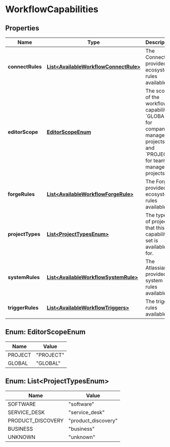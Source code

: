 

# WorkflowCapabilities


## Properties

| Name | Type | Description | Notes |
|------------ | ------------- | ------------- | -------------|
|**connectRules** | [**List&lt;AvailableWorkflowConnectRule&gt;**](AvailableWorkflowConnectRule.md) | The Connect provided ecosystem rules available. |  [optional] |
|**editorScope** | [**EditorScopeEnum**](#EditorScopeEnum) | The scope of the workflow capabilities. &#x60;GLOBAL&#x60; for company-managed projects and &#x60;PROJECT&#x60; for team-managed projects. |  [optional] |
|**forgeRules** | [**List&lt;AvailableWorkflowForgeRule&gt;**](AvailableWorkflowForgeRule.md) | The Forge provided ecosystem rules available. |  [optional] |
|**projectTypes** | [**List&lt;ProjectTypesEnum&gt;**](#List&lt;ProjectTypesEnum&gt;) | The types of projects that this capability set is available for. |  [optional] |
|**systemRules** | [**List&lt;AvailableWorkflowSystemRule&gt;**](AvailableWorkflowSystemRule.md) | The Atlassian provided system rules available. |  [optional] |
|**triggerRules** | [**List&lt;AvailableWorkflowTriggers&gt;**](AvailableWorkflowTriggers.md) | The trigger rules available. |  [optional] |



## Enum: EditorScopeEnum

| Name | Value |
|---- | -----|
| PROJECT | &quot;PROJECT&quot; |
| GLOBAL | &quot;GLOBAL&quot; |



## Enum: List&lt;ProjectTypesEnum&gt;

| Name | Value |
|---- | -----|
| SOFTWARE | &quot;software&quot; |
| SERVICE_DESK | &quot;service_desk&quot; |
| PRODUCT_DISCOVERY | &quot;product_discovery&quot; |
| BUSINESS | &quot;business&quot; |
| UNKNOWN | &quot;unknown&quot; |



